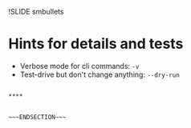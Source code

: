 !SLIDE smbullets
# Hints for details and tests

* Verbose mode for cli commands: `-v`
* Test-drive but don't change anything: `--dry-run`


~~~SECTION:handouts~~~

****


~~~ENDSECTION~~~
